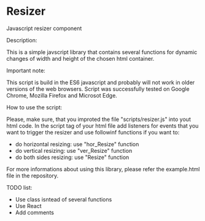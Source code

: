 # Resizer
Javascript resizer component

Description:

This is a simple javscript library that contains several functions for dynamic changes of width and height of the chosen html container.

Important note:

This script is build in the ES6 javascript and probably will not work in older versions of the web browsers.
Script was successfully tested on Google Chrome, Mozilla Firefox and Microsot Edge.

How to use the script:

Please, make sure, that you improted the file "scripts/resizer.js" into yout html code.
In the script tag of your html file add listeners for events that you want to trigger the resizer and use followinf functions if you want to:

- do horizontal resizing: use "hor_Resize" function
- do vertical resizing: use "ver_Resize" function
- do both sides resizing: use "Resize" function

For more informations about using this library, please refer the example.html file in the repository.

TODO list:
- Use class isntead of several functions
- Use React
- Add comments
